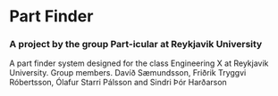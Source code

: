 # Part Finder
### A project by the group Part-icular at Reykjavik University

A part finder system designed for the class Engineering X at Reykjavik University.
Group members. Davíð Sæmundsson, Friðrik Tryggvi Róbertsson, Ólafur Starri Pálsson and Sindri Þór Harðarson
